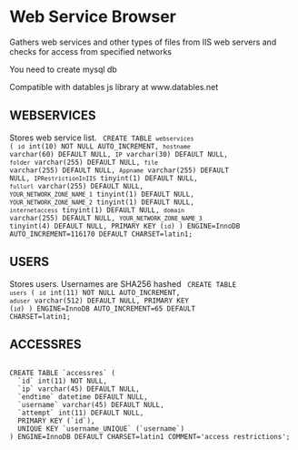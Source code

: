 # Web Service Browser
<p>Gathers web services and other types of files from IIS web servers and checks for access from specified networks</p>
<p>You need to create mysql db </p>
<p>Compatible with datables js library at www.datables.net</p>

## WEBSERVICES
Stores web service list.
<code>
CREATE TABLE `webservices` (
  `id` int(10) NOT NULL AUTO_INCREMENT,
  `hostname` varchar(60) DEFAULT NULL,
  `IP` varchar(30) DEFAULT NULL,
  `folder` varchar(255) DEFAULT NULL,
  `file` varchar(255) DEFAULT NULL,
  `Appname` varchar(255) DEFAULT NULL,
  `IPRestrictionInIIS` tinyint(1) DEFAULT NULL,
  `fullurl` varchar(255) DEFAULT NULL,
  `YOUR_NETWORK_ZONE_NAME_1` tinyint(1) DEFAULT NULL,
  `YOUR_NETWORK_ZONE_NAME_2` tinyint(1) DEFAULT NULL,
  `internetaccess` tinyint(1) DEFAULT NULL,
  `domain` varchar(255) DEFAULT NULL,
  `YOUR_NETWORK_ZONE_NAME_3` tinyint(4) DEFAULT NULL,
  PRIMARY KEY (`id`)
) ENGINE=InnoDB AUTO_INCREMENT=116170 DEFAULT CHARSET=latin1;
</code>
## USERS
Stores users. Usernames are SHA256 hashed
<code>
CREATE TABLE `users` (
  `id` int(11) NOT NULL AUTO_INCREMENT,
  `aduser` varchar(512) DEFAULT NULL,
  PRIMARY KEY (`id`)
) ENGINE=InnoDB AUTO_INCREMENT=65 DEFAULT CHARSET=latin1;
</code>

## ACCESSRES
<code>
CREATE TABLE `accessres` (
  `id` int(11) NOT NULL,
  `ip` varchar(45) DEFAULT NULL,
  `endtime` datetime DEFAULT NULL,
  `username` varchar(45) DEFAULT NULL,
  `attempt` int(11) DEFAULT NULL,
  PRIMARY KEY (`id`),
  UNIQUE KEY `username_UNIQUE` (`username`)
) ENGINE=InnoDB DEFAULT CHARSET=latin1 COMMENT='access restrictions';
</code>
